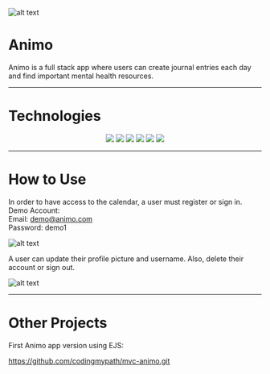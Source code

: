 ![alt text](https://i.ibb.co/HP3bY5j/animo-logo-removebg.png) 

# Animo

Animo is a full stack app where users can create journal entries each day and find important mental health resources.

---

# Technologies

<p align="center">
  <a href="https://www.cprogramming.com/" target="_blank" rel="noreferrer"><img src="https://img.shields.io/badge/react-%2320232a.svg?style=for-the-badge&logo=react&logoColor=%2361DAFB" /></a> 
  <a href="https://www.cprogramming.com/" target="_blank" rel="noreferrer"><img src="https://img.shields.io/badge/node.js-6DA55F?style=for-the-badge&logo=node.js&logoColor=white" /></a> 
  <a href="https://www.cprogramming.com/" target="_blank" rel="noreferrer"><img src="https://img.shields.io/badge/javascript-%23323330.svg?style=for-the-badge&logo=javascript&logoColor=%23F7DF1E" /></a> 
  <a href="https://www.cprogramming.com/" target="_blank" rel="noreferrer"><img src="https://img.shields.io/badge/MongoDB-%234ea94b.svg?style=for-the-badge&logo=mongodb&logoColor=white" /></a>  
  <a href="https://www.cprogramming.com/" target="_blank" rel="noreferrer"><img src="https://img.shields.io/badge/express.js-%23404d59.svg?style=for-the-badge&logo=express&logoColor=%2361DAFB" /></a>  
  <a href="https://www.cprogramming.com/" target="_blank" rel="noreferrer"><img src="https://img.shields.io/badge/tailwindcss-%2338B2AC.svg?style=for-the-badge&logo=tailwind-css&logoColor=white" /></a> 
</p>


---

# How to Use

In order to have access to the calendar, a user must register or sign in. </br>
Demo Account:</br>
Email: demo@animo.com</br>
Password: demo1

![alt text](https://i.ibb.co/Cv428Pk/animo-ss2.png)

A user can update their profile picture and username. Also, delete their account or sign out. 

![alt text](https://i.ibb.co/0j9VTL5/animo-profile.png)

---


# Other Projects

First Animo app version using EJS:

https://github.com/codingmypath/mvc-animo.git
